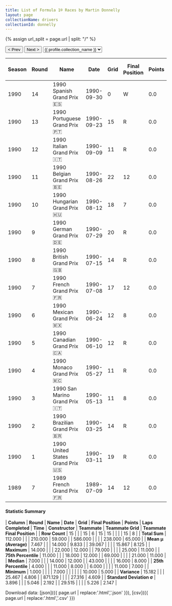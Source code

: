 ```yaml
---
title: List of Formula 1® Races by Martin Donnelly
layout: page
collectionName: drivers
collectionId: donnelly
---
```


{% assign url_split = page.url | split: "/" %}
<div id="collection-navigation">
<button onclick="selector.options[selector.selectedIndex-1].value && (window.location = selector.options[selector.selectedIndex-1].value);">&lt; Prev</button>
<button onclick="selector.options[selector.selectedIndex+1].value && (window.location = selector.options[selector.selectedIndex+1].value);">Next &gt;</button>
<select id="selector" onchange="this.options[this.selectedIndex].value && (window.location = this.options[this.selectedIndex].value);">
  {% for collectionId in site.data[page.collectionName].refs %}
    {% if collectionId == page.collectionId %}
      {% assign selected = "selected" %}
    {% else %}
      {% assign selected = "" %}
    {% endif %}
    {% assign profile = site.data[page.collectionName][collectionId].profile %}
    <option value="/f1/{{ page.collectionName }}/{{ collectionId }}/{{ url_split[4] }}" {{ selected }}>{{ profile.collection_name }}</option>
  {% endfor %}
</select>
</div>

| Season | Round | Name | Date | Grid | Final Position | Points | Laps Completed | Time | Constructor | Teammate | Teammate Grid | Teammate Final Position |
|--|--|--|--|--|--|--|--|--|--|--|--|--|
| 1990 | 14 | 1990 Spanish Grand Prix 🇪🇸 | 1990-09-30 | 0 | W | 0.0 | 0 |   | Team Lotus 🇬🇧 | [Derek Warwick 🇬🇧](/f1/drivers/warwick) | 10 | R |
| 1990 | 13 | 1990 Portuguese Grand Prix 🇵🇹 | 1990-09-23 | 15 | R | 0.0 | 14 |   | Team Lotus 🇬🇧 | [Derek Warwick 🇬🇧](/f1/drivers/warwick) | 21 | R |
| 1990 | 12 | 1990 Italian Grand Prix 🇮🇹 | 1990-09-09 | 11 | R | 0.0 | 13 |   | Team Lotus 🇬🇧 | [Derek Warwick 🇬🇧](/f1/drivers/warwick) | 12 | R |
| 1990 | 11 | 1990 Belgian Grand Prix 🇧🇪 | 1990-08-26 | 22 | 12 | 0.0 | 43 |   | Team Lotus 🇬🇧 | [Derek Warwick 🇬🇧](/f1/drivers/warwick) | 18 | 11 |
| 1990 | 10 | 1990 Hungarian Grand Prix 🇭🇺 | 1990-08-12 | 18 | 7 | 0.0 | 76 |   | Team Lotus 🇬🇧 | [Derek Warwick 🇬🇧](/f1/drivers/warwick) | 11 | 5 |
| 1990 | 9 | 1990 German Grand Prix 🇩🇪 | 1990-07-29 | 20 | R | 0.0 | 1 |   | Team Lotus 🇬🇧 | [Derek Warwick 🇬🇧](/f1/drivers/warwick) | 16 | 8 |
| 1990 | 8 | 1990 British Grand Prix 🇬🇧 | 1990-07-15 | 14 | R | 0.0 | 48 |   | Team Lotus 🇬🇧 | [Derek Warwick 🇬🇧](/f1/drivers/warwick) | 16 | R |
| 1990 | 7 | 1990 French Grand Prix 🇫🇷 | 1990-07-08 | 17 | 12 | 0.0 | 79 |   | Team Lotus 🇬🇧 | [Derek Warwick 🇬🇧](/f1/drivers/warwick) | 16 | 11 |
| 1990 | 6 | 1990 Mexican Grand Prix 🇲🇽 | 1990-06-24 | 12 | 8 | 0.0 | 69 | +1:06.142 | Team Lotus 🇬🇧 | [Derek Warwick 🇬🇧](/f1/drivers/warwick) | 11 | 10 |
| 1990 | 5 | 1990 Canadian Grand Prix 🇨🇦 | 1990-06-10 | 12 | R | 0.0 | 57 |   | Team Lotus 🇬🇧 | [Derek Warwick 🇬🇧](/f1/drivers/warwick) | 11 | 6 |
| 1990 | 4 | 1990 Monaco Grand Prix 🇲🇨 | 1990-05-27 | 11 | R | 0.0 | 6 |   | Team Lotus 🇬🇧 | [Derek Warwick 🇬🇧](/f1/drivers/warwick) | 13 | R |
| 1990 | 3 | 1990 San Marino Grand Prix 🇮🇹 | 1990-05-13 | 11 | 8 | 0.0 | 60 |   | Team Lotus 🇬🇧 | [Derek Warwick 🇬🇧](/f1/drivers/warwick) | 10 | 7 |
| 1990 | 2 | 1990 Brazilian Grand Prix 🇧🇷 | 1990-03-25 | 14 | R | 0.0 | 43 |   | Team Lotus 🇬🇧 | [Derek Warwick 🇬🇧](/f1/drivers/warwick) | 24 | R |
| 1990 | 1 | 1990 United States Grand Prix 🇺🇸 | 1990-03-11 | 19 | R | 0.0 | 0 |   | Team Lotus 🇬🇧 | [Derek Warwick 🇬🇧](/f1/drivers/warwick) | 24 | R |
| 1989 | 7 | 1989 French Grand Prix 🇫🇷 | 1989-07-09 | 14 | 12 | 0.0 | 77 |   | Arrows 🇬🇧 | [Eddie Cheever 🇺🇸](/f1/drivers/cheever) | 25 | 7 |

#### Statistic Summary

| **Column** | **Round** | **Name** | **Date** | **Grid** | **Final Position** | **Points** | **Laps Completed** | **Time** | **Constructor** | **Teammate** | **Teammate Grid** | **Teammate Final Position** |
| **Row Count** | 15 |  |  | 15 | 6 | 15 | 15 |  |  |  | 15 | 8 |
| **Total Sum** | 112.000 |  |  | 210.000 | 59.000 |  | 586.000 |  |  |  | 238.000 | 65.000 |
| **Mean μ (Average)** | 7.467 |  |  | 14.000 | 9.833 |  | 39.067 |  |  |  | 15.867 | 8.125 |
| **Maximum** | 14.000 |  |  | 22.000 | 12.000 |  | 79.000 |  |  |  | 25.000 | 11.000 |
| **75th Percentile** | 11.000 |  |  | 18.000 | 12.000 |  | 69.000 |  |  |  | 21.000 | 11.000 |
| **Median** | 7.000 |  |  | 14.000 | 12.000 |  | 43.000 |  |  |  | 16.000 | 8.000 |
| **25th Percentile** | 4.000 |  |  | 11.000 | 8.000 |  | 6.000 |  |  |  | 11.000 | 7.000 |
| **Minimum** | 1.000 |  |  |  | 7.000 |  |  |  |  |  | 10.000 | 5.000 |
| **Variance** | 15.182 |  |  | 25.467 | 4.806 |  | 871.129 |  |  |  | 27.316 | 4.609 |
| **Standard Deviation σ** | 3.896 |  |  | 5.046 | 2.192 |  | 29.515 |  |  |  | 5.226 | 2.147 |

Download data: [json]({{ page.url | replace:'.html','.json' }}), [csv]({{ page.url | replace:'.html','.csv' }})
